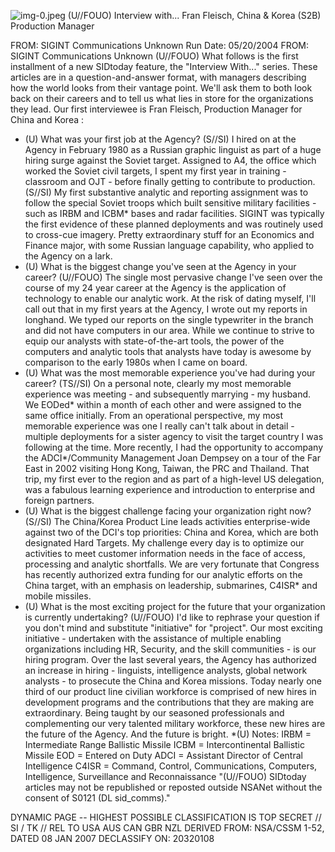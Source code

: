 ![img-0.jpeg](img-0.jpeg)
(U//FOUO) Interview with... Fran Fleisch, China \& Korea (S2B) Production Manager

FROM: SIGINT Communications
Unknown
Run Date: 05/20/2004
FROM: SIGINT Communications Unknown
(U//FOUO) What follows is the first installment of a new SIDtoday feature, the "Interview With..." series. These articles are in a question-and-answer format, with managers describing how the world looks from their vantage point. We'll ask them to both look back on their careers and to tell us what lies in store for the organizations they lead. Our first interviewee is Fran Fleisch, Production Manager for China and Korea :

- (U) What was your first job at the Agency?
(S//SI) I hired on at the Agency in February 1980 as a Russian graphic linguist as part of a huge hiring surge against the Soviet target. Assigned to A4, the office which worked the Soviet civil targets, I spent my first year in training - classroom and OJT - before finally getting to contribute to production.
(S//SI) My first substantive analytic and reporting assignment was to follow the special Soviet troops which built sensitive military facilities - such as IRBM and ICBM* bases and radar facilities. SIGINT was typically the first evidence of these planned deployments and was routinely used to cross-cue imagery. Pretty extraordinary stuff for an Economics and Finance major, with some Russian language capability, who applied to the Agency on a lark.
- (U) What is the biggest change you've seen at the Agency in your career?
(U//FOUO) The single most pervasive change I've seen over the course of my 24 year career at the Agency is the application of technology to enable our analytic work. At the risk of dating myself, I'll call out that in my first years at the Agency, I wrote out my reports in longhand. We typed our reports on the single typewriter in the branch and did not have computers in our area. While we continue to strive to equip our analysts with state-of-the-art tools, the power of the computers and analytic tools that analysts have today is awesome by comparison to the early 1980s when I came on board.
- (U) What was the most memorable experience you've had during your career?
(TS//SI) On a personal note, clearly my most memorable experience was meeting - and subsequently marrying - my husband. We EODed* within a month of each other and were assigned to the same office initially. From an operational perspective, my most memorable experience was one I really can't talk about in detail - multiple deployments for a sister agency to visit the target country I was following at the time. More recently, I had the opportunity to accompany the ADCI*/Community Management Joan Dempsey on a tour of the Far East in 2002 visiting Hong Kong, Taiwan, the PRC and Thailand. That trip, my first ever to the region and as part of a high-level US delegation, was a fabulous learning experience and introduction to enterprise and foreign partners.
- (U) What is the biggest challenge facing your organization right now?
(S//SI) The China/Korea Product Line leads activities enterprise-wide against two of the DCI's top priorities: China and Korea, which are both designated Hard Targets. My challenge every day is to optimize our activities to meet customer information needs in the face of access, processing and analytic shortfalls. We are very fortunate that Congress has recently authorized extra funding for our analytic efforts on the China target, with an emphasis on leadership, submarines, C4ISR* and mobile missiles.
- (U) What is the most exciting project for the future that your organization is currently undertaking?
(U//FOUO) I'd like to rephrase your question if you don't mind and substitute "initiative" for "project". Our most exciting initiative - undertaken with the assistance of multiple enabling organizations including HR, Security, and the skill communities - is our hiring program. Over the last several years, the Agency has authorized an increase in hiring - linguists, intelligence analysts, global network analysts - to prosecute the China and Korea missions. Today nearly one third of our product line civilian workforce is comprised of new hires in development programs and the contributions that they are making are extraordinary. Being taught by our seasoned professionals and complementing our very talented military workforce, these new hires are the future of the Agency. And the future is bright.
*(U) Notes:
IRBM = Intermediate Range Ballistic Missile
ICBM = Intercontinental Ballistic Missile
EOD = Entered on Duty
ADCI = Assistant Director of Central Intelligence
C4ISR = Command, Control, Communications, Computers, Intelligence, Surveillance and Reconnaissance
"(U//FOUO) SIDtoday articles may not be republished or reposted outside NSANet without the consent of S0121 (DL sid_comms)."

DYNAMIC PAGE -- HIGHEST POSSIBLE CLASSIFICATION IS TOP SECRET // SI / TK // REL TO USA AUS CAN GBR NZL DERIVED FROM: NSA/CSSM 1-52, DATED 08 JAN 2007 DECLASSIFY ON: 20320108
